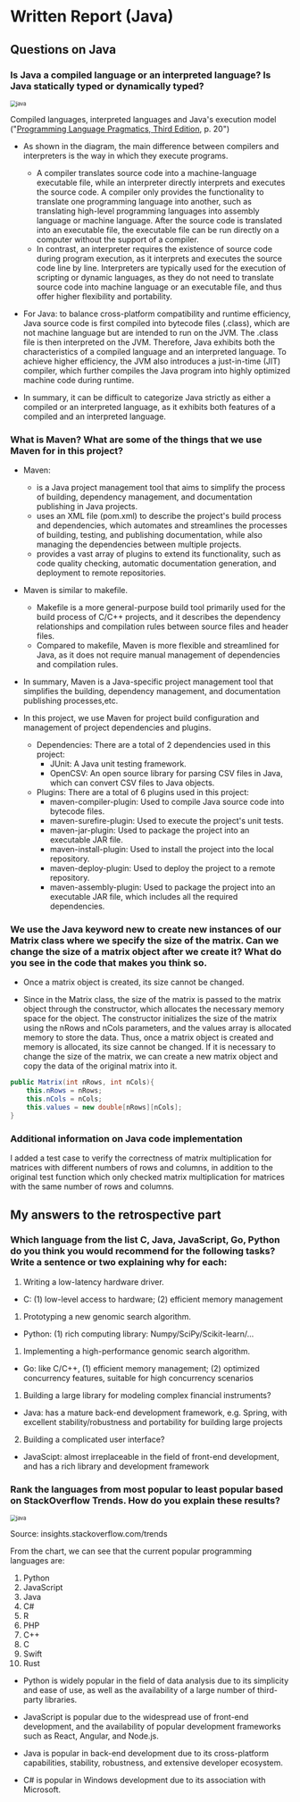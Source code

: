 # Written Report (Java)

## Questions on Java
### Is Java a compiled language or an interpreted language?  Is Java statically typed or dynamically typed?

<img src="images/Q1-java-com-vs-interpre.png" alt="java" style="zoom: 67%;" />

Compiled languages, interpreted languages and Java's execution model ("[Programming Language Pragmatics, Third Edition](https://github.com/YuqianZhang/Programming-Languages/blob/master/Programming%20Language%20Pragmatics%2C%20Third%20Edition.pdf), p. 20")


 - As shown in the diagram, the main difference between compilers and interpreters is the way in which they execute programs. 
   - A compiler translates source code into a machine-language executable file, while an interpreter directly interprets and executes the source code. A compiler only provides the functionality to translate one programming language into another, such as translating high-level programming languages into assembly language or machine language. After the source code is translated into an executable file, the executable file can be run directly on a computer without the support of a compiler. 
   - In contrast, an interpreter requires the existence of source code during program execution, as it interprets and executes the source code line by line. Interpreters are typically used for the execution of scripting or dynamic languages, as they do not need to translate source code into machine language or an executable file, and thus offer higher flexibility and portability.

 - For Java: to balance cross-platform compatibility and runtime efficiency, Java source code is first compiled into bytecode files (.class), which are not machine language but are intended to run on the JVM. The .class file is then interpreted on the JVM. Therefore, Java exhibits both the characteristics of a compiled language and an interpreted language. To achieve higher efficiency, the JVM also introduces a just-in-time (JIT) compiler, which further compiles the Java program into highly optimized machine code during runtime.

 - In summary, it can be difficult to categorize Java strictly as either a compiled or an interpreted language, as it exhibits both features of a compiled and an interpreted language.

### What is Maven? What are some of the things that we use Maven for in this project?

 - Maven:
   - is a Java project management tool that aims to simplify the process of building, dependency management, and documentation publishing in Java projects. 
   - uses an XML file (pom.xml) to describe the project's build process and dependencies, which automates and streamlines the processes of building, testing, and publishing documentation, while also managing the dependencies between multiple projects.
   - provides a vast array of plugins to extend its functionality, such as code quality checking, automatic documentation generation, and deployment to remote repositories.

 - Maven is similar to makefile. 
   - Makefile is a more general-purpose build tool primarily used for the build process of C/C++ projects, and it describes the dependency relationships and compilation rules between source files and header files. 
   - Compared to makefile, Maven is more flexible and streamlined for Java, as it does not require manual management of dependencies and compilation rules.

 - In summary, Maven is a Java-specific project management tool that simplifies the building, dependency management, and documentation publishing processes,etc.

 - In this project, we use Maven for project build configuration and management of project dependencies and plugins.
   - Dependencies: There are a total of 2 dependencies used in this project:
     - JUnit: A Java unit testing framework.
     - OpenCSV: An open source library for parsing CSV files in Java, which can convert CSV files to Java objects.
   - Plugins: There are a total of 6 plugins used in this project:
     - maven-compiler-plugin: Used to compile Java source code into bytecode files.
     - maven-surefire-plugin: Used to execute the project's unit tests.
     - maven-jar-plugin: Used to package the project into an executable JAR file.
     - maven-install-plugin: Used to install the project into the local repository.
     - maven-deploy-plugin: Used to deploy the project to a remote repository.
     - maven-assembly-plugin: Used to package the project into an executable JAR file, which includes all the required dependencies.

### We use the Java keyword new to create new instances of our Matrix class where we specify the size of the matrix.  Can we change the size of a matrix object after we create it?  What do you see in the code that makes you think so.

 - Once a matrix object is created, its size cannot be changed.

 - Since in the Matrix class, the size of the matrix is passed to the matrix object through the constructor, which allocates the necessary memory space for the object. The constructor initializes the size of the matrix using the nRows and nCols parameters, and the values array is allocated memory to store the data. Thus, once a matrix object is created and memory is allocated, its size cannot be changed. If it is necessary to change the size of the matrix, we can create a new matrix object and copy the data of the original matrix into it.


```java
public Matrix(int nRows, int nCols){
    this.nRows = nRows;
    this.nCols = nCols;
    this.values = new double[nRows][nCols];
}
```

### Additional information on Java code implementation

I added a test case to verify the correctness of matrix multiplication for matrices with different numbers of rows and columns, in addition to the original test function which only checked matrix multiplication for matrices with the same number of rows and columns.

## My answers to the retrospective part

### Which language from the list C, Java, JavaScript, Go, Python do you think you would recommend for the following tasks? Write a sentence or two explaining why for each:
1. Writing a low-latency hardware driver.
 - C: (1) low-level access to hardware; (2) efficient memory management
1. Prototyping a new genomic search algorithm.
 - Python: (1) rich computing library: Numpy/SciPy/Scikit-learn/...
1. Implementing a high-performance genomic search algorithm.
 - Go: like C/C++, (1) efficient memory management; (2) optimized concurrency features, suitable for high concurrency scenarios
1. Building a large library for modeling complex financial instruments?
 - Java: has a mature back-end development framework, e.g. Spring, with excellent stability/robustness and portability for building large projects
2. Building a complicated user interface?
 - JavaScipt: almost irreplaceable in the field of front-end development, and has a rich library and development framework

### Rank the languages from most popular to least popular based on StackOverflow Trends. How do you explain these results?

<img src="images/pl-trends.svg" alt="java" style="zoom: 67%;" />

Source: insights.stackoverflow.com/trends

From the chart, we can see that the current popular programming languages are:
1. Python
2. JavaScript
3. Java
4. C#
5. R
6. PHP
7. C++
8. C
9. Swift
10. Rust

 - Python is widely popular in the field of data analysis due to its simplicity and ease of use, as well as the availability of a large number of third-party libraries.

 - JavaScript is popular due to the widespread use of front-end development, and the availability of popular development frameworks such as React, Angular, and Node.js.

 - Java is popular in back-end development due to its cross-platform capabilities, stability, robustness, and extensive developer ecosystem.

 - C# is popular in Windows development due to its association with Microsoft.